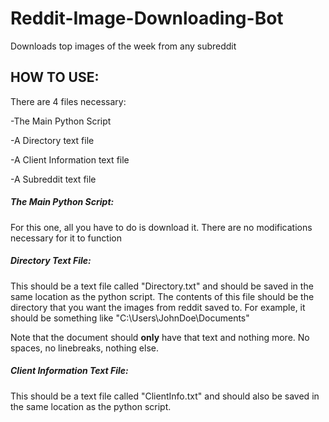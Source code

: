 # Reddit-Image-Downloading-Bot
Downloads top images of the week from any subreddit

## HOW TO USE:

There are 4 files necessary:

-The Main Python Script

-A Directory text file

-A Client Information text file

-A Subreddit text file

##### **The Main Python Script:**

For this one, all you have to do is download it. There are no modifications necessary for it to function

##### **Directory Text File:**

This should be a text file called "Directory.txt" and should be saved in the same location as the python script. The contents of this file should be the directory that you want the images from reddit saved to. For example, it should be something like "C:\Users\JohnDoe\Documents"

Note that the document should **only** have that text and nothing more. No spaces, no linebreaks, nothing else.

##### **Client Information Text File:**

This should be a text file called "ClientInfo.txt" and should also be saved in the same location as the python script. 
